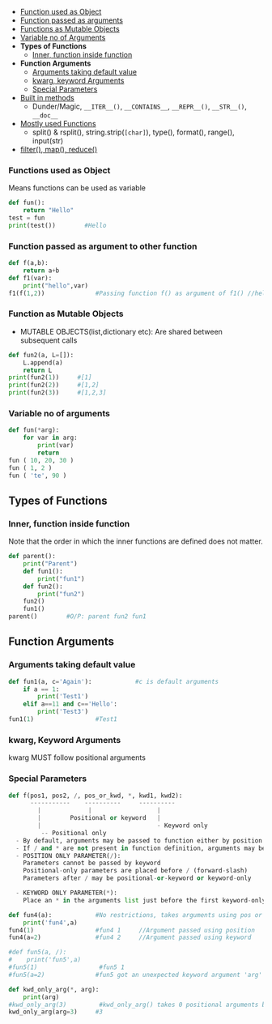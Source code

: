 - [Function used as Object](#o)
- [Function passed as arguments](#arg)
- [Functions as Mutable Objects](#mut)
- [Variable no of Arguments](#var)
- **Types of Functions**
  - [Inner, function inside function](#func)
- **Function Arguments**
  - [Arguments taking default value](#default)
  - [kwarg, keyword Arguments](#kwarg)
  - [Special Parameters](#special)
- [Built in methods](Builtin_Methods)
  - Dunder/Magic, `__ITER__()`, `__CONTAINS__`, `__REPR__()`, `__STR__()`, `__doc__`
- [Mostly used Functions](Mostly_Used_Functions)
  - split() & rsplit(), string.strip(`[char]`), type(), format(), range(), input(str)
- [filter(), map(), reduce()](filter_map_reduce)

<a name=o></a>
### Functions used as Object
Means functions can be used as variable
```py
def fun():
    return "Hello"
test = fun
print(test())        #Hello
```
<a name=arg></a>
### Function passed as argument to other function
```py
def f(a,b):
    return a+b
def f1(var):
    print("hello",var)
f1(f(1,2))              #Passing function f() as argument of f1() //hello 3
```
<a name=mut></a>
### Function as Mutable Objects
- MUTABLE OBJECTS(list,dictionary etc): Are shared between subsequent calls
```py
def fun2(a, L=[]):
    L.append(a)
    return L
print(fun2(1))     #[1]
print(fun2(2))     #[1,2]
print(fun2(3))     #[1,2,3]
```
<a name=var></a>
### Variable no of arguments
```py
def fun(*arg):
    for var in arg:
        print(var)
        return
fun ( 10, 20, 30 )
fun ( 1, 2 )
fun ( 'te', 90 )
```

## Types of Functions
<a name=inner></a>
### Inner, function inside function
Note that the order in which the inner functions are defined does not matter. 
```py
def parent():
    print("Parent")
    def fun1():
        print("fun1")
    def fun2():
        print("fun2")
    fun2()
    fun1()
parent()        #O/P: parent fun2 fun1
```

## Function Arguments
<a name=default></a>
### Arguments taking default value
```py
def fun1(a, c='Again'):            #c is default arguments
    if a == 1:
        print('Test1')
    elif a==11 and c=='Hello':
        print('Test3')
fun1(1)                 #Test1
```
<a name=kwarg></a>
### kwarg, Keyword Arguments
kwarg MUST follow positional arguments
<a name=special></a>
### Special Parameters
```py
def f(pos1, pos2, /, pos_or_kwd, *, kwd1, kwd2):
      -----------    ----------     ----------
        |             |                  |
        |        Positional or keyword   |
        |                                - Keyword only
         -- Positional only
  - By default, arguments may be passed to function either by position or by keyword.
  - If / and * are not present in function definition, arguments may be passed to a function by position or by keyword.
  - POSITION ONLY PARAMETER(/):
    Parameters cannot be passed by keyword
    Positional-only parameters are placed before / (forward-slash)
    Parameters after / may be positional-or-keyword or keyword-only

  - KEYWORD ONLY PARAMETER(*):
    Place an * in the arguments list just before the first keyword-only parameter.

def fun4(a):            #No restrictions, takes arguments using pos or keyword
    print('fun4',a)
fun4(1)                 #fun4 1     //Argument passed using position
fun4(a=2)               #fun4 2     //Argument passed using keyword

#def fun5(a, /):
#    print('fun5',a)
#fun5(1)                 #fun5 1
#fun5(a=2)              #fun5 got an unexpected keyword argument 'arg'

def kwd_only_arg(*, arg):
    print(arg)
#kwd_only_arg(3)         #kwd_only_arg() takes 0 positional arguments but 1 was given
kwd_only_arg(arg=3)     #3
```

